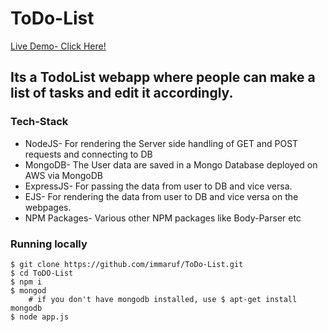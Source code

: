 # ToDo-List
[Live Demo- Click Here!](https://my-t0d0-l1st.herokuapp.com/)

## Its a TodoList webapp where people can make a list of tasks and edit it accordingly.
### Tech-Stack
* NodeJS- For rendering the Server side handling of GET and POST requests and connecting to DB
* MongoDB- The User data are saved in a Mongo Database deployed on AWS via MongoDB
* ExpressJS- For passing the data from user to DB and vice versa.
* EJS- For rendering the data from user to DB and vice versa on the webpages.
* NPM Packages- Various other NPM packages like Body-Parser etc
### Running locally
```
$ git clone https://github.com/immaruf/ToDo-List.git
$ cd ToDO-List
$ npm i
$ mongod  
    # if you don't have mongodb installed, use $ apt-get install mongodb
$ node app.js
```
